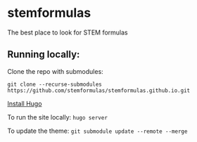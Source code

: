 # stemformulas
The best place to look for STEM formulas




## Running locally:

Clone the repo with submodules:

`git clone --recurse-submodules https://github.com/stemformulas/stemformulas.github.io.git`

[Install Hugo](https://gohugo.io/installation/)

To run the site locally:
`hugo server`


To update the theme:
`git submodule update --remote --merge`
